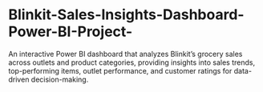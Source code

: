 # Blinkit-Sales-Insights-Dashboard-Power-BI-Project-
An interactive Power BI dashboard that analyzes Blinkit’s grocery sales across outlets and product categories, providing insights into sales trends, top-performing items, outlet performance, and customer ratings for data-driven decision-making.
